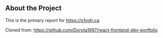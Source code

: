 <h2>About the Project</h2>

This is the primary report for https://s1ngh.ca

Cloned from: https://github.com/Dorota1997/react-frontend-dev-portfolio
